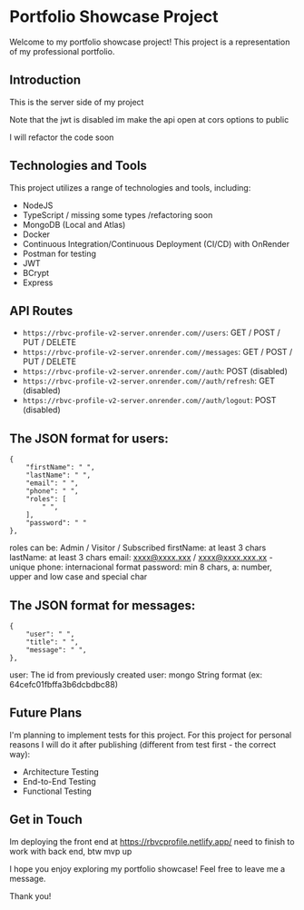 # Portfolio Showcase Project

Welcome to my portfolio showcase project! This project is a representation of my professional portfolio.

## Introduction

This is the server side of my project

Note that the jwt is disabled im make the api open at cors options to public

I will refactor the code soon

## Technologies and Tools

This project utilizes a range of technologies and tools, including:

- NodeJS
- TypeScript / missing some types /refactoring soon
- MongoDB (Local and Atlas)
- Docker
- Continuous Integration/Continuous Deployment (CI/CD) with OnRender
- Postman for testing
- JWT
- BCrypt
- Express

## API Routes

- `https://rbvc-profile-v2-server.onrender.com//users`: GET / POST / PUT / DELETE
- `https://rbvc-profile-v2-server.onrender.com//messages`: GET / POST / PUT / DELETE
- `https://rbvc-profile-v2-server.onrender.com//auth`: POST (disabled)
- `https://rbvc-profile-v2-server.onrender.com//auth/refresh`: GET (disabled)
- `https://rbvc-profile-v2-server.onrender.com//auth/logout`: POST (disabled)

## The JSON format for users: 

    {
        "firstName": " ",
        "lastName": " ",
        "email": " ",
        "phone": " ",
        "roles": [
            " ",           
        ],
        "password": " "
    },

roles can be: Admin / Visitor / Subscribed
firstName: at least 3 chars
lastName: at least 3 chars
email: xxxx@xxxx.xxx / xxxx@xxxx.xxx.xx - unique
phone: internacional format
password: min 8 chars, a: number, upper and low case and special char

## The JSON format for messages:

    {
        "user": " ",
        "title": " ",
        "message": " ",
    },

user: The id from previously created user: mongo String format (ex: 64cefc01fbffa3b6dcbdbc88)

## Future Plans

I'm planning to implement tests for this project. For this project for personal reasons I will do it after publishing (different from test first - the correct way):
- Architecture Testing
- End-to-End Testing
- Functional Testing

## Get in Touch

Im deploying the front end at https://rbvcprofile.netlify.app/ need to finish to work with back end, btw mvp up

I hope you enjoy exploring my portfolio showcase! Feel free to leave me a message.

Thank you!
